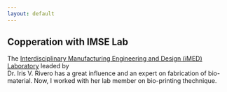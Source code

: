 ```yaml
---
layout: default
---
```


## Copperation with IMSE Lab
The [Interdisciplinary Manufacturing Engineering and Design (iMED) Laboratory](https://www.imse.iastate.edu/imed/) leaded by 	
Dr. Iris V. Rivero has a great influence and an expert on fabrication of bio-material. Now, I worked with her lab member on bio-printing thechnique.
